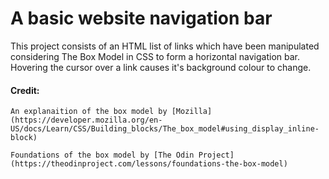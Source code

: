 # A basic website navigation bar

This project consists of an HTML list of links which have 
been manipulated considering The Box Model in CSS to form
a horizontal navigation bar.  Hovering the cursor over a 
link causes it's background colour to change.

#### Credit:

    An explanaition of the box model by [Mozilla](https://developer.mozilla.org/en-US/docs/Learn/CSS/Building_blocks/The_box_model#using_display_inline-block)

    Foundations of the box model by [The Odin Project](https://theodinproject.com/lessons/foundations-the-box-model)
